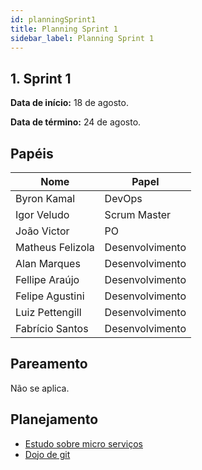 ```yaml
---
id: planningSprint1
title: Planning Sprint 1
sidebar_label: Planning Sprint 1
---
```


## 1. Sprint 1

**Data de início:** 18 de agosto.

**Data de término:** 24 de agosto.

## Papéis

| Nome             | Papel           |
| ---------------- | --------------- |
| Byron Kamal      | DevOps          |
| Igor Veludo      | Scrum Master    |
| João Victor      | PO              |
| Matheus Felizola | Desenvolvimento |
| Alan Marques     | Desenvolvimento |
| Fellipe Araújo   | Desenvolvimento |
| Felipe Agustini  | Desenvolvimento |
| Luiz Pettengill  | Desenvolvimento |
| Fabrício Santos  | Desenvolvimento |

## Pareamento

Não se aplica.

## Planejamento

- [Estudo sobre micro serviços ](https://github.com/fga-eps-mds/2019.2-Grupo8/issues/6)
- [Dojo de git](https://github.com/fga-eps-mds/2019.2-Grupo8/issues/2)
